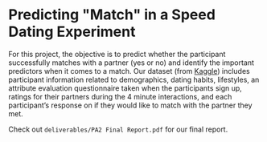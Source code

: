 # Predicting "Match" in a Speed Dating Experiment

For this project, the objective is to predict whether the participant successfully matches with a partner (yes or no) and identify the important predictors when it comes to a match. Our dataset (from [Kaggle](https://www.kaggle.com/annavictoria/speed-dating-experiment)) includes participant information related to demographics, dating habits, lifestyles, an attribute evaluation questionnaire taken when the participants sign up, ratings for their partners during the 4 minute interactions, and each participant’s response on if they would like to match with the partner they met.

Check out `deliverables/PA2 Final Report.pdf` for our final report.
